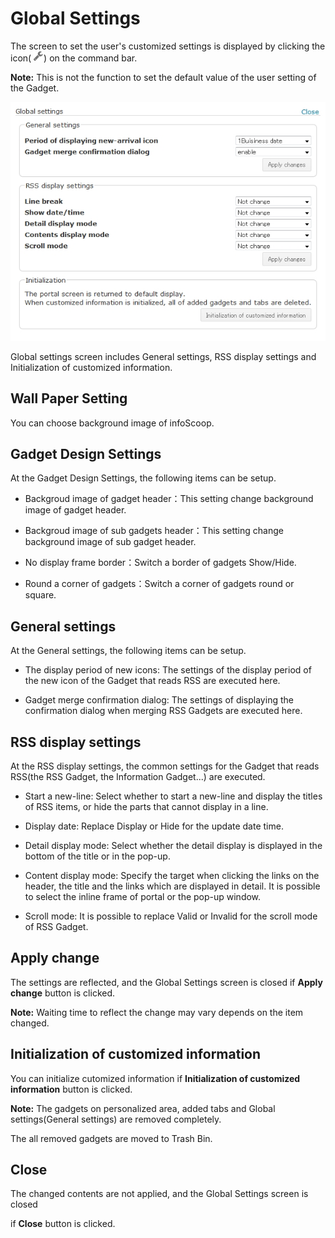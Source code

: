 # Global Settings



The screen to set the user's customized settings is displayed by clicking the icon( ![Properties icon]) on the command bar.  

**Note:** This is not the function to set the default value of the user setting of the Gadget.



![Global Settings]



Global settings screen includes General settings, RSS display settings and Initialization of customized information.



## Wall Paper Setting



You can choose background image of infoScoop.



## Gadget Design Settings



At the Gadget Design Settings, the following items can be setup.



  * Backgroud image of gadget header：This setting change background image of gadget header.

  * Backgroud image of sub gadgets header：This setting change background image of sub gadget header.

  * No display frame border：Switch a border of gadgets Show/Hide.

  * Round a corner of gadgets：Switch a corner of gadgets round or square.



## General settings



At the General settings, the following items can be setup.



  * The display period of new icons: The settings of the display period of the new icon of the Gadget that reads RSS are executed here.

  * Gadget merge confirmation dialog: The settings of displaying the confirmation dialog when merging RSS Gadgets are executed here.



## RSS display settings



At the RSS display settings, the common settings for the Gadget that reads RSS(the RSS Gadget, the Information Gadget...) are executed.



  * Start a new-line: Select whether to start a new-line and display the titles of RSS items, or hide the parts that cannot display in a line.

  * Display date: Replace Display or Hide for the update date time.

  * Detail display mode: Select whether the detail display is displayed in the bottom of the title or in the pop-up.

  * Content display mode: Specify the target when clicking the links on the header, the title and the links which are displayed in detail. It is possible to select the inline frame of portal or the pop-up window.

  * Scroll mode: It is possible to replace Valid or Invalid for the scroll mode of RSS Gadget.



## Apply change



The settings are reflected, and the Global Settings screen is closed if **Apply change** button is clicked.  

**Note:** Waiting time to reflect the change may vary depends on the item changed.



## Initialization of customized information



You can initialize cutomized information if **Initialization of customized information** button is clicked.



**Note:** The gadgets on personalized area, added tabs and Global settings(General settings) are removed completely.



The all removed gadgets are moved to Trash Bin.



## Close



The changed contents are not applied, and the Global Settings screen is closed

if **Close** button is clicked.





[Properties icon]: ../../images/wrench.png

[Global Settings]: images/command-bar/global-settings.jpg


